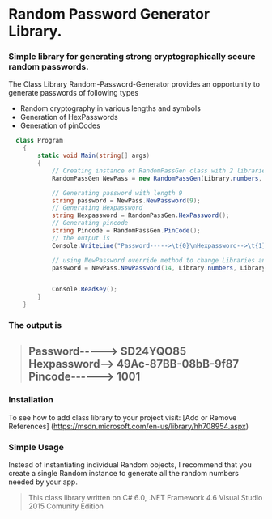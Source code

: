 # Random Password Generator Library.    
### Simple library for generating strong cryptographically secure random passwords.   
The Class Library Random-Password-Generator provides an opportunity to generate passwords of following types

* Random cryptography in various lengths and symbols 
* Generation of HexPasswords
* Generation of pinCodes

```C#
  class Program
    {
        static void Main(string[] args)
        {
            // Creating instance of RandomPassGen class with 2 libraries
            RandomPassGen NewPass = new RandomPassGen(Library.numbers, Library.alphabetUper);

            // Generating password with length 9
            string password = NewPass.NewPassword(9);
            // Generating Hexpassword
            string Hexpassword = RandomPassGen.HexPassword();
            // Generating pincode
            string Pincode = RandomPassGen.PinCode();
            // the output is
            Console.WriteLine("Password----->\t{0}\nHexpassword-->\t{1}\nPincode------>\t{2}", password, Hexpassword, Pincode);

            // using NewPassword override method to change Libraries and generate new password
            password = NewPass.NewPassword(14, Library.numbers, Library.alphabetUper, Library.symbols);


            Console.ReadKey();
        }
    }
```
### The output is

> Password----->  SD24YQO85
> Hexpassword-->  49Ac-87BB-08bB-9f87
> Pincode------>  1001
>----------------------------------------

### Installation
To see how to add class library to your project visit: [Add or Remove References] (https://msdn.microsoft.com/en-us/library/hh708954.aspx)
### Simple Usage
Instead of instantiating individual Random objects, I recommend that you create a single Random instance to generate all the random numbers needed by your app.

> This class library written on C# 6.0, .NET Framework 4.6 Visual Studio 2015 Comunity Edition
